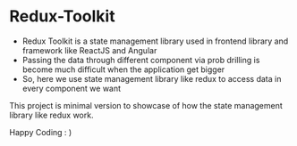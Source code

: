 # Redux-Toolkit

* Redux Toolkit is a state management library used in frontend library and framework like ReactJS and Angular
* Passing the data through different component via prob drilling is become much difficult when the application get bigger
* So, here we use state management library like redux to access data in every component we want


This project is minimal version to showcase of how the state management library like redux work.

Happy Coding : )
